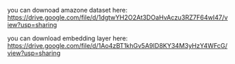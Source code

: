 you can downoad amazone dataset here:
https://drive.google.com/file/d/1dgtwYH2O2At3DOaHvAczu3RZ7F64wI47/view?usp=sharing

you can download embedding layer here:
https://drive.google.com/file/d/1Ao4zBT1khGv5A9ID8KY34M3yHzY4WFcG/view?usp=sharing

